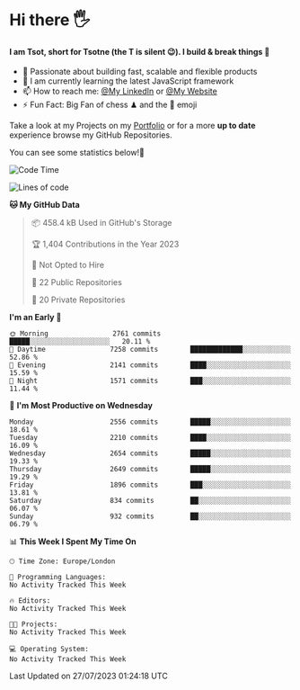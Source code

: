 # Hi there :raised_hand_with_fingers_splayed:
#### I am Tsot, short for Tsotne (the T is silent :wink:). I build & break things :space_invader:
- :telescope: Passionate about building fast, scalable and flexible products
- :seedling: I am currently learning the latest JavaScript framework 
- :mailbox: How to reach me: [@My LinkedIn](https://www.linkedin.com/in/tsotne-gvadzabia/) or [@My Website](https://tsotne.co.uk/contact)
- :zap: Fun Fact: Big Fan of chess ♟ and the 👾 emoji

Take a look at my Projects on my [Portfolio](https://tsotne.co.uk/) or for a more **up to date** experience browse my GitHub Repositories.

You can see some statistics below!:space_invader:
<!--START_SECTION:waka-->
![Code Time](http://img.shields.io/badge/Code%20Time-761%20hrs%202%20mins-blue)

![Lines of code](https://img.shields.io/badge/From%20Hello%20World%20I%27ve%20Written-6.7%20million%20lines%20of%20code-blue)

**🐱 My GitHub Data** 

> 📦 458.4 kB Used in GitHub's Storage 
 > 
> 🏆 1,404 Contributions in the Year 2023
 > 
> 🚫 Not Opted to Hire
 > 
> 📜 22 Public Repositories 
 > 
> 🔑 20 Private Repositories 
 > 
**I'm an Early 🐤** 

```text
🌞 Morning                2761 commits        █████░░░░░░░░░░░░░░░░░░░░   20.11 % 
🌆 Daytime                7258 commits        █████████████░░░░░░░░░░░░   52.86 % 
🌃 Evening                2141 commits        ████░░░░░░░░░░░░░░░░░░░░░   15.59 % 
🌙 Night                  1571 commits        ███░░░░░░░░░░░░░░░░░░░░░░   11.44 % 
```
📅 **I'm Most Productive on Wednesday** 

```text
Monday                   2556 commits        █████░░░░░░░░░░░░░░░░░░░░   18.61 % 
Tuesday                  2210 commits        ████░░░░░░░░░░░░░░░░░░░░░   16.09 % 
Wednesday                2654 commits        █████░░░░░░░░░░░░░░░░░░░░   19.33 % 
Thursday                 2649 commits        █████░░░░░░░░░░░░░░░░░░░░   19.29 % 
Friday                   1896 commits        ███░░░░░░░░░░░░░░░░░░░░░░   13.81 % 
Saturday                 834 commits         ██░░░░░░░░░░░░░░░░░░░░░░░   06.07 % 
Sunday                   932 commits         ██░░░░░░░░░░░░░░░░░░░░░░░   06.79 % 
```


📊 **This Week I Spent My Time On** 

```text
🕑︎ Time Zone: Europe/London

💬 Programming Languages: 
No Activity Tracked This Week

🔥 Editors: 
No Activity Tracked This Week

🐱‍💻 Projects: 
No Activity Tracked This Week

💻 Operating System: 
No Activity Tracked This Week
```


 Last Updated on 27/07/2023 01:24:18 UTC
<!--END_SECTION:waka-->
